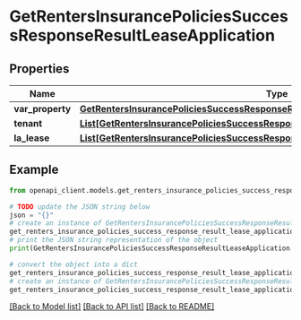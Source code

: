 # GetRentersInsurancePoliciesSuccessResponseResultLeaseApplication


## Properties

Name | Type | Description | Notes
------------ | ------------- | ------------- | -------------
**var_property** | [**GetRentersInsurancePoliciesSuccessResponseResultLeaseApplicationProperty**](GetRentersInsurancePoliciesSuccessResponseResultLeaseApplicationProperty.md) |  | 
**tenant** | [**List[GetRentersInsurancePoliciesSuccessResponseResultLeaseApplicationTenantInner]**](GetRentersInsurancePoliciesSuccessResponseResultLeaseApplicationTenantInner.md) |  | 
**la_lease** | [**List[GetRentersInsurancePoliciesSuccessResponseResultLeaseApplicationLALeaseInner]**](GetRentersInsurancePoliciesSuccessResponseResultLeaseApplicationLALeaseInner.md) |  | 

## Example

```python
from openapi_client.models.get_renters_insurance_policies_success_response_result_lease_application import GetRentersInsurancePoliciesSuccessResponseResultLeaseApplication

# TODO update the JSON string below
json = "{}"
# create an instance of GetRentersInsurancePoliciesSuccessResponseResultLeaseApplication from a JSON string
get_renters_insurance_policies_success_response_result_lease_application_instance = GetRentersInsurancePoliciesSuccessResponseResultLeaseApplication.from_json(json)
# print the JSON string representation of the object
print(GetRentersInsurancePoliciesSuccessResponseResultLeaseApplication.to_json())

# convert the object into a dict
get_renters_insurance_policies_success_response_result_lease_application_dict = get_renters_insurance_policies_success_response_result_lease_application_instance.to_dict()
# create an instance of GetRentersInsurancePoliciesSuccessResponseResultLeaseApplication from a dict
get_renters_insurance_policies_success_response_result_lease_application_from_dict = GetRentersInsurancePoliciesSuccessResponseResultLeaseApplication.from_dict(get_renters_insurance_policies_success_response_result_lease_application_dict)
```
[[Back to Model list]](../README.md#documentation-for-models) [[Back to API list]](../README.md#documentation-for-api-endpoints) [[Back to README]](../README.md)


